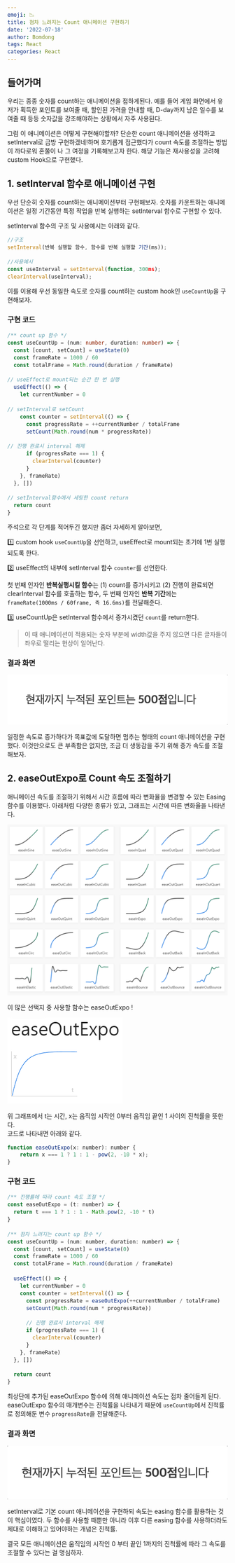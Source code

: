 ```yaml
---
emoji: 📉
title: 점차 느려지는 Count 애니메이션 구현하기
date: '2022-07-18'
author: Bomdong
tags: React
categories: React
---
```


## 들어가며
우리는 종종 숫자를 count하는 애니메이션을 접하게된다.
예를 들어 게임 화면에서 유저가 획득한 포인트를 보여줄 때, 할인된 가격을 안내할 때, D-day까지 남은 일수를 보여줄 때 등등 숫자값을 강조해야하는 상황에서 자주 사용된다.

그럼 이 애니메이션은 어떻게 구현해야할까? 
단순한 count 애니메이션을 생각하고 setInterval로 금방 구현하겠네!하며 호기롭게 접근했다가 
count 속도를 조절하는 방법이 까다로워 혼쭐이 나 그 여정을 기록해보고자 한다. 
해당 기능은 재사용성을 고려해 custom Hook으로 구현했다.

## 1. setInterval 함수로 애니메이션 구현
우선 단순히 숫자를 count하는 애니메이션부터 구현해보자.
숫자를 카운트하는 애니메이션은 일정 기간동안 특정 작업을 반복 실행하는 setInterval 함수로 구현할 수 있다.

setInterval 함수의 구조 및 사용예시는 아래와 같다.

```javascript
//구조
setInterval(반복 실행할 함수, 함수를 반복 실행할 기간(ms));

//사용예시
const useInterval = setInterval(function, 300ms); 
clearInterval(useInterval);
```

이를 이용해 우선 동일한 속도로 숫자를 count하는 custom hook인 `useCountUp`을 구현해보자.

### 구현 코드

```typescript
/** count up 함수 */
const useCountUp = (num: number, duration: number) => {
  const [count, setCount] = useState(0)
  const frameRate = 1000 / 60
  const totalFrame = Math.round(duration / frameRate)

// useEffect로 mount되는 순간 한 번 실행
  useEffect(() => {
    let currentNumber = 0
    
// setInterval로 setCount
    const counter = setInterval(() => {
      const progressRate = ++currentNumber / totalFrame
      setCount(Math.round(num * progressRate))

// 진행 완료시 interval 해제
      if (progressRate === 1) {
        clearInterval(counter)
      }
    }, frameRate)
  }, []) 

// setInterval함수에서 세팅한 count return
  return count
}
```

주석으로 각 단계를 적어두긴 했지만 좀더 자세하게 알아보면,


1️⃣ custom hook `useCountUp`을 선언하고, useEffect로 mount되는 초기에 1번 실행되도록 한다. <br/>

2️⃣ useEffect의 내부에 setInterval 함수 `counter`를 선언한다.

첫 번째 인자인 **반복실행시킬 함수**는 (1) count를 증가시키고 
(2) 진행이 완료되면 clearInterval 함수를 호출하는 함수,
두 번째 인자인 **반복 기간**에는 `frameRate(1000ms / 60frame, 즉 16.6ms)`를 전달해준다.

3️⃣ useCountUp은 setInterval 함수에서 증가시켰던 `count`를 return한다.

> 이 때 애니메이션이 적용되는 숫자 부분에 width값을 주지 않으면 다른 글자들이 좌우로 떨리는 현상이 일어난다.

### 결과 화면

![count-img-2.gif](./count-img-2.gif)

일정한 속도로 증가하다가 목표값에 도달하면 멈추는 형태의 count 애니메이션을 구현했다.
이것만으로도 큰 부족함은 없지만, 조금 더 생동감을 주기 위해 증가 속도를 조절해보자.

## 2. easeOutExpo로 Count 속도 조절하기

애니메이션 속도를 조절하기 위해서 시간 흐름에 따라 변화율을 변경할 수 있는 Easing 함수를 이용했다.
아래처럼 다양한 종류가 있고, 그래프는 시간에 따른 변화율을 나타낸다.

![count-img-3.png](./count-img-3.png)


이 많은 선택지 중 사용할 함수는 easeOutExpo !

![count-img-4.png](./count-img-4.png)

위 그래프에서 t는 시간, x는 움직임 시작인 0부터 움직임 끝인 1 사이의 진척률을 뜻한다. <br/>
코드로 나타내면 아래와 같다.

```javascript
function easeOutExpo(x: number): number {
	return x === 1 ? 1 : 1 - pow(2, -10 * x);
}
```

### 구현 코드

```javascript
/** 진행률에 따라 count 속도 조절 */
const easeOutExpo = (t: number) => {
  return t === 1 ? 1 : 1 - Math.pow(2, -10 * t)
}

/** 점차 느려지는 count up 함수 */
const useCountUp = (num: number, duration: number) => {
  const [count, setCount] = useState(0)
  const frameRate = 1000 / 60
  const totalFrame = Math.round(duration / frameRate)

  useEffect(() => {
    let currentNumber = 0
    const counter = setInterval(() => {
      const progressRate = easeOutExpo(++currentNumber / totalFrame)
      setCount(Math.round(num * progressRate))

      // 진행 완료시 interval 해제
      if (progressRate === 1) {
        clearInterval(counter)
      }
    }, frameRate)
  }, [])

  return count
}
```

최상단에 추가된 easeOutExpo 함수에 의해 애니메이션 속도는 점차 줄어들게 된다. <br/>
easeOutExpo 함수의 매개변수는 진척률을 나타내기 때문에 `useCountUp`에서 진척률로 정의해둔 변수 `progressRate`을 전달해준다.

### 결과 화면
![count-img-1.gif](./count-img-1.gif)


setInterval로 기본 count 애니메이션을 구현하되 속도는 easing 함수를 활용하는 것이 핵심이였다.
두 함수를 사용할 때뿐만 아니라 이후 다른 easing 함수를 사용하더라도 제대로 이해하고 있어야하는 개념은 진척률.

결국 모든 애니메이션은 움직임의 시작인 0 부터 끝인 1까지의 진척률에 따라 그 속도를 조절할 수 있다는 걸 명심하자.



```toc
```